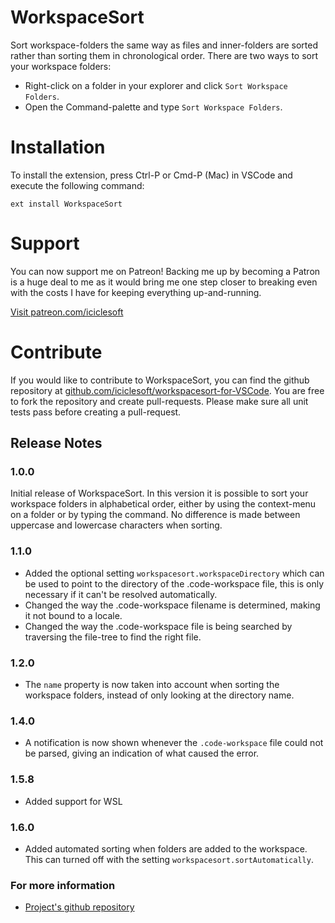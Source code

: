 # WorkspaceSort

Sort workspace-folders the same way as files and inner-folders are sorted rather than sorting them in chronological order. There are two ways to sort your workspace folders:
* Right-click on a folder in your explorer and click `Sort Workspace Folders`.
* Open the Command-palette and type `Sort Workspace Folders`.

# Installation

To install the extension, press Ctrl-P or Cmd-P (Mac) in VSCode and execute the following command:

`ext install WorkspaceSort`

# Support

You can now support me on Patreon! Backing me up by becoming a Patron is a huge deal to me as it would bring me one step closer to breaking even with the costs I have for keeping everything up-and-running.

[Visit patreon.com/iciclesoft](https://www.patreon.com/iciclesoft)

# Contribute

If you would like to contribute to WorkspaceSort, you can find the github repository at [github.com/iciclesoft/workspacesort-for-VSCode](https://github.com/iciclesoft/workspacesort-for-VSCode). You are free to fork the repository and create pull-requests. Please make sure all unit tests pass before creating a pull-request.

## Release Notes

### 1.0.0

Initial release of WorkspaceSort. In this version it is possible to sort your workspace folders in alphabetical order, either by using the context-menu on a folder or by typing the command. No difference is made between uppercase and lowercase characters when sorting.

### 1.1.0
- Added the optional setting `workspacesort.workspaceDirectory` which can be used to point to the directory of the .code-workspace file, this is only necessary if it can't be resolved automatically.
- Changed the way the .code-workspace filename is determined, making it not bound to a locale.
- Changed the way the .code-workspace file is being searched by traversing the file-tree to find the right file.

### 1.2.0
- The `name` property is now taken into account when sorting the workspace folders, instead of only looking at the directory name.

### 1.4.0
- A notification is now shown whenever the `.code-workspace` file could not be parsed, giving an indication of what caused the error.

### 1.5.8
- Added support for WSL

### 1.6.0
- Added automated sorting when folders are added to the workspace. This can turned off with the setting `workspacesort.sortAutomatically`.

### For more information

* [Project's github repository](https://github.com/iciclesoft/workspacesort-for-VSCode)